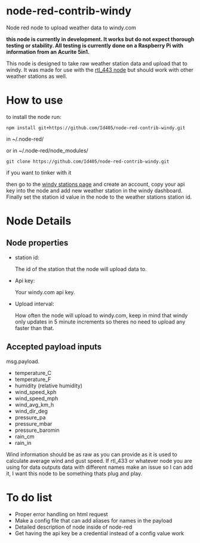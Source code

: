 # node-red-contrib-windy
Node red node to upload weather data to windy.com

**this node is currently in development. It works but do not expect thorough testing or stability. All testing is currently done on a Raspberry Pi with information from an Acurite 5in1.**

This node is designed to take raw weather station data and upload that to windy. It was made for use with the [rtl_443 node](https://github.com/dayne/node-red-contrib-rtl_433) but should work with other weather stations as well.

# How to use
to install the node run:
```
npm install git+https://github.com/Id405/node-red-contrib-windy.git
```
in ~/.node-red/

or in ~/.node-red/node_modules/
```
git clone https://github.com/Id405/node-red-contrib-windy.git
```
if you want to tinker with it

then go to the [windy stations page](https://stations.windy.com/stations) and create an account, copy your api key into the node and add new weather station in the windy dashboard. Finally set the station id value in the node to the weather stations station id.

# Node Details

## Node properties
- station id:
  
  The id of the station that the node will upload data to.
- Api key:

  Your windy.com api key.
- Upload interval:

  How often the node will upload to windy.com, keep in mind that windy only updates in 5 minute increments so theres no need to upload any faster than that.

## Accepted payload inputs
msg.payload.
 - temperature_C
 - temperature_F
 - humidity (relative humidity)
 - wind_speed_kph
 - wind_speed_mph
 - wind_avg_km_h
 - wind_dir_deg
 - pressure_pa
 - pressure_mbar
 - pressure_baromin
 - rain_cm
 - rain_in

Wind information should be as raw as you can provide as it is used to calculate average wind and gust speed. If rtl_433 or whatever node you are using for data outputs data with different names make an issue so I can add it, I want this node to be something thats plug and play.

# To do list
 - Proper error handling on html request
 - Make a config file that can add aliases for names in the payload
 - Detailed description of node inside of node-red
 - Get having the api key be a credential instead of a config value work
